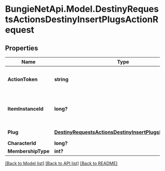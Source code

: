 # BungieNetApi.Model.DestinyRequestsActionsDestinyInsertPlugsActionRequest
## Properties

Name | Type | Description | Notes
------------ | ------------- | ------------- | -------------
**ActionToken** | **string** | Action token provided by the AwaGetActionToken API call. | [optional] 
**ItemInstanceId** | **long?** | The instance ID of the item having a plug inserted. Only instanced items can have sockets. | [optional] 
**Plug** | [**DestinyRequestsActionsDestinyInsertPlugsRequestEntry**](DestinyRequestsActionsDestinyInsertPlugsRequestEntry.md) | The plugs being inserted. | [optional] 
**CharacterId** | **long?** |  | [optional] 
**MembershipType** | **int?** |  | [optional] 

[[Back to Model list]](../README.md#documentation-for-models) [[Back to API list]](../README.md#documentation-for-api-endpoints) [[Back to README]](../README.md)

